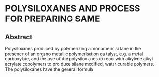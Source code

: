 # POLYSILOXANES AND PROCESS FOR PREPARING SAME

## Abstract
Polysiloxanes produced by polymerizing a monomeric si lane in the presence of an organo metallic polymerisation ca talyst, e.g. a metal carboxylate, and the use of the polysilox anes to react with alkylene alkyl acrylate copolymers to pro duce silane modified, water curable polymers. The polysiloxanes have the general formula